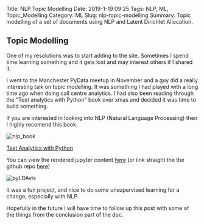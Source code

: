 Title: NLP Topic Modelling
Date: 2019-1-19 09:25
Tags: NLP, ML, Topic_Modelling
Category: ML
Slug: nlp-topic-modelling
Summary: Topic modelling of a set of documents using NLP and Latent Dirichlet Allocation.

## Topic Modelling

One of my resolutions was to start adding to the site. Sometimes I spend time learning something and it gets lost and may interest others if I shared it.

I went to the Manchester PyData meetup in November and a guy did a really interesting talk on topic modelling. It was something I had played with a long time ago when doing call centre analytics. I had also been reading through the "Text analytics with Python" book over xmas and decided it was time to build something.

If you are interested in looking into NLP (Natural Language Processing) then I highly recomend this book.

![nlp_book]({static}/images/nlp/nlp_book.jpg)

<a href="https://www.amazon.co.uk/Text-Analytics-Python-Real-World-Actionable/dp/148422387X/ref=as_li_ss_il?ie=UTF8&qid=1547889932&sr=8-2&keywords=text+analysis+with+python&linkCode=li3&tag=garybake-21&linkId=d3f95a985815c6dd4fa332ed28f06956&language=en_GB" target="_blank">Text Analytics with Python</a>
<img src="https://ir-uk.amazon-adsystem.com/e/ir?t=garybake-21&language=en_GB&l=li3&o=2&a=148422387X" width="1" height="1" border="0" alt="book" style="border:none !important; margin:0px !important;" />

You can view the rendered jupyter content [here](https://nbviewer.jupyter.org/github/garybake/nlp_modelling/blob/master/LDA_study.ipynb) (or link straight the the github repo [here](https://github.com/garybake/nlp_modelling/blob/master/LDA_study.ipynb))

![pyLDAvis]({static}/images/nlp/pyLDAvis_screenshot.png)

It was a fun project, and nice to do some unsupervised learning for a change, especially with NLP.

Hopefully in the future I will have time to follow up this post with some of the things from the conclusion part of the doc.
